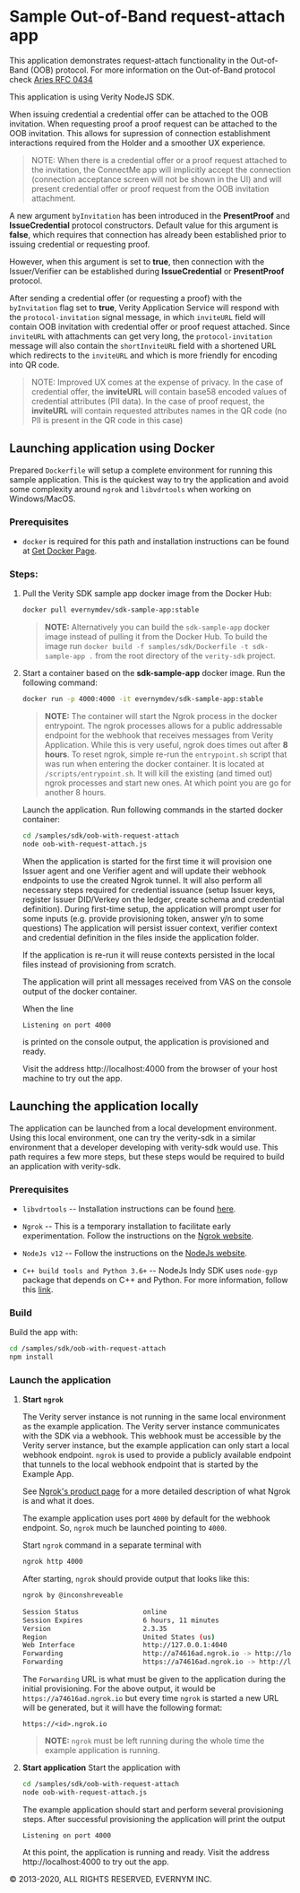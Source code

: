 # Sample Out-of-Band request-attach app 

This application demonstrates request-attach functionality in the Out-of-Band (OOB) protocol.
For more information on the Out-of-Band protocol check [Aries RFC 0434](https://github.com/hyperledger/aries-rfcs/blob/master/features/0434-outofband/README.md)

This application is using Verity NodeJS SDK.

When issuing credential a credential offer can be attached to the OOB invitation.
When requesting proof a proof request can be attached to the OOB invitation.
This allows for supression of connection establishment interactions required from the Holder and a smoother UX experience.

> NOTE: When there is a credential offer or a proof request attached to the invitation, the ConnectMe app will implicitly accept the connection (connection acceptance screen will not be shown in the UI) and will present credential offer or proof request from the OOB invitation attachment.

A new argument `byInvitation` has been introduced in the  **PresentProof** and **IssueCredential** protocol constructors.
Default value for this argument is **false**, which requires that connection has already been established prior to issuing credential or requesting proof.

However, when this argument is set to **true**, then connection with the Issuer/Verifier can be established during **IssueCredential** or **PresentProof** protocol.

After sending a credential offer (or requesting a proof) with the `byInvitation` flag set to **true**, Verity Application Service will respond with the `protocol-invitation` signal message, in which `inviteURL` field will contain OOB invitation with credential offer or proof request attached.
Since `inviteURL` with attachments can get very long, the `protocol-invitation` message will also contain the `shortInviteURL` field with a shortened URL which redirects to the `inviteURL` and which is more friendly for encoding into QR code.

> NOTE: Improved UX comes at the expense of privacy. In the case of credential offer, the **inviteURL** will contain base58 encoded values of credential attributes (PII data). In the case of proof request, the **inviteURL** will contain requested attributes names in the QR code (no PII is present in the QR code in this case)

## Launching application using Docker

Prepared `Dockerfile` will setup a complete environment for running this sample application. This is the quickest way to try the application and avoid some complexity around `ngrok` and `libvdrtools` when working on Windows/MacOS.

### Prerequisites
* `docker` is required for this path and installation instructions can be found at [Get Docker Page](https://www.docker.com/get-docker/). 

### Steps:
1. Pull the Verity SDK sample app docker image from the Docker Hub:

   ```sh
   docker pull evernymdev/sdk-sample-app:stable
   ```
   > **NOTE:** Alternatively you can build the `sdk-sample-app` docker image instead of pulling it from the Docker Hub. To build the image run `docker build -f samples/sdk/Dockerfile -t sdk-sample-app .` from the root directory of the `verity-sdk` project.
2. Start a container based on the **sdk-sample-app** docker image. Run the following command:
   ```sh
   docker run -p 4000:4000 -it evernymdev/sdk-sample-app:stable
   ```
   > **NOTE:** The container will start the Ngrok process in the docker entrypoint. The ngrok processes allows for a public addressable endpoint for the webhook that receives messages from Verity Application. While this is very useful, ngrok does times out after **8 hours**. To reset ngrok, simple re-run the `entrypoint.sh` script that was run when entering the docker container. It is located at `/scripts/entrypoint.sh`. It will kill the existing (and timed out) ngrok processes and start new ones. At which point you are go for another 8 hours.
 
    Launch the application. Run following commands in the started docker container:
    ```sh
    cd /samples/sdk/oob-with-request-attach
    node oob-with-request-attach.js
    ```

    When the application is started for the first time it will provision one Issuer agent and one Verifier agent and will update their webhook endpoints to use the created Ngrok tunnel. It will also perform all necessary steps required for credential issuance (setup Issuer keys, register Issuer DID/Verkey on the ledger, create schema and credential definition). 
    During first-time setup, the application will prompt user for some inputs (e.g. provide provisioning token, answer y/n to some questions)
    The application will persist issuer context, verifier context and credential definition in the files inside the application folder.

    If the application is re-run it will reuse contexts persisted in the local files instead of provisioning from scratch.

    The application will print all messages received from VAS on the console output of the docker container.

    When the line
    ```
    Listening on port 4000
    ```
    is printed on the console output, the application is provisioned and ready. 
    
    Visit the address http://localhost:4000 from the browser of your host machine to try out the app.
   

## Launching the application locally

The application can be launched from a local development environment. Using this local environment, one can try the verity-sdk in a similar environment that a developer developing with verity-sdk would use. This path requires a few more steps, but these steps would be required to build an application with verity-sdk.

### Prerequisites
* `libvdrtools` -- Installation instructions can be found [here](https://gitlab.com/evernym/verity/vdr-tools#installing).

* `Ngrok` -- This is a temporary installation to facilitate early experimentation. Follow the instructions on the [Ngrok website](https://ngrok.com/download).
* `NodeJs v12` -- Follow the instructions on the [NodeJs website](https://nodejs.org/en/).
* `C++ build tools and Python 3.6+` --  NodeJs Indy SDK uses `node-gyp` package that depends on C++ and Python. For more information, follow this [link](https://www.npmjs.com/package/node-gyp).

### Build

Build the app with:
```sh
cd /samples/sdk/oob-with-request-attach
npm install
``` 

### Launch the application
1. **Start `ngrok`**

   The Verity server instance is not running in the same local environment as the example application. The Verity server instance communicates with the SDK via a webhook. This webhook must be accessible by the Verity server instance, but the example application can only start a local webhook endpoint. `ngrok` is used to provide a publicly available endpoint that tunnels to the local webhook endpoint that is started by the Example App. 
   
   See [Ngrok's product page](https://ngrok.com/product) for a more detailed description of what Ngrok is and what it does. 
   
   The example application uses port `4000` by default for the webhook endpoint. So, `ngrok` much be launched pointing to `4000`.
   
   Start `ngrok` command in a separate terminal with
   ```sh
   ngrok http 4000
   ```
   
   After starting, `ngrok` should provide output that looks like this:
   ```sh
   ngrok by @inconshreveable
                                                                             
   Session Status                online
   Session Expires               6 hours, 11 minutes
   Version                       2.3.35
   Region                        United States (us)
   Web Interface                 http://127.0.0.1:4040
   Forwarding                    http://a74616ad.ngrok.io -> http://localhost:9003
   Forwarding                    https://a74616ad.ngrok.io -> http://localhost:9003 
   ```
   
   The `Forwarding` URL is what must be given to the application during the initial provisioning. For the above output, it would be `https://a74616ad.ngrok.io` but every time `ngrok` is started a new URL will be generated, but it will have the following format:
   
   `https://<id>.ngrok.io`
   
   > **NOTE:** `ngrok` must be left running during the whole time the example application is running.
1. **Start application**
    Start the application with
    ```sh
    cd /samples/sdk/oob-with-request-attach
    node oob-with-request-attach.js
    ```

    The example application should start and perform several provisioning steps.
    After successful provisioning the application will print the output
    ```
    Listening on port 4000
    ```

   At this point, the application is running and ready.
   Visit the address http://localhost:4000 to try out the app.


© 2013-2020, ALL RIGHTS RESERVED, EVERNYM INC.